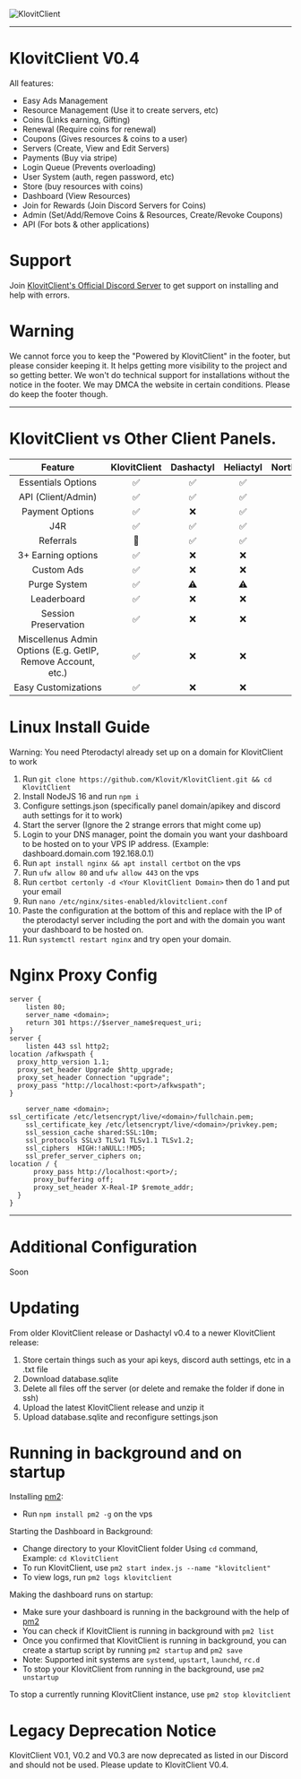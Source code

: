 ![KlovitClient](https://zexade.com/KlovitClient%20Logo.png)

<hr>

# KlovitClient V0.4

All features:
- Easy Ads Management
- Resource Management (Use it to create servers, etc)
- Coins (Links earning, Gifting)
- Renewal (Require coins for renewal)
- Coupons (Gives resources & coins to a user)
- Servers (Create, View and Edit Servers)
- Payments (Buy via stripe)
- Login Queue (Prevents overloading)
- User System (auth, regen password, etc)
- Store (buy resources with coins)
- Dashboard (View Resources)
- Join for Rewards (Join Discord Servers for Coins)
- Admin (Set/Add/Remove Coins & Resources, Create/Revoke Coupons)
- API (For bots & other applications)
# Support
Join [KlovitClient's Official Discord Server](https://discord.gg/grrRKuyyyE) to get support on installing and help with errors.
# Warning

We cannot force you to keep the "Powered by KlovitClient" in the footer, but please consider keeping it. It helps getting more visibility to the project and so getting better. We won't do technical support for installations without the notice in the footer. We may DMCA the website in certain conditions.
Please do keep the footer though.

<hr>

# KlovitClient vs Other Client Panels.

| Feature | KlovitClient | Dashactyl | Heliactyl | NorthClient  | HolaClient  | Meteor  |
| :---:   | :---: | :---: | :--: | :--: | :--: | :--: |
| Essentials Options |✅|✅|✅|✅|✅|✅|
| API (Client/Admin) |✅|✅|✅|✅|✅|✅|
| Payment Options |✅|❌|✅|✅|❌|✅|
| J4R |✅|✅|✅|✅|✅|✅|
| Referrals |🔄|✅|✅|✅|✅|✅|
| 3+ Earning options |✅|❌|❌|❌|✅|✅|
| Custom Ads |✅|❌|❌|✅|✅|✅|
| Purge System |✅|⚠️|⚠️|⚠️|✅|✅|
| Leaderboard |✅|❌|❌|❌|❌|✅|
| Session Preservation |✅|❌|❌|❌|✅|✅|
| Miscellenus Admin Options (E.g. GetIP, Remove Account, etc.) |✅|❌|❌|❌|✅|✅|
| Easy Customizations |✅|❌|❌|❌|❌|✅|


# Linux Install Guide

Warning: You need Pterodactyl already set up on a domain for KlovitClient to work
1. Run `git clone https://github.com/Klovit/KlovitClient.git && cd KlovitClient`
2. Install NodeJS 16 and run `npm i`
3. Configure settings.json (specifically panel domain/apikey and discord auth settings for it to work)
4. Start the server (Ignore the 2 strange errors that might come up)
5. Login to your DNS manager, point the domain you want your dashboard to be hosted on to your VPS IP address. (Example: dashboard.domain.com 192.168.0.1)
6. Run `apt install nginx && apt install certbot` on the vps
7. Run `ufw allow 80` and `ufw allow 443` on the vps
8. Run `certbot certonly -d <Your KlovitClient Domain>` then do 1 and put your email
9. Run `nano /etc/nginx/sites-enabled/klovitclient.conf`
10. Paste the configuration at the bottom of this and replace with the IP of the pterodactyl server including the port and with the domain you want your dashboard to be hosted on.
11. Run `systemctl restart nginx` and try open your domain.

# Nginx Proxy Config
```Nginx
server {
    listen 80;
    server_name <domain>;
    return 301 https://$server_name$request_uri;
}
server {
    listen 443 ssl http2;
location /afkwspath {
  proxy_http_version 1.1;
  proxy_set_header Upgrade $http_upgrade;
  proxy_set_header Connection "upgrade";
  proxy_pass "http://localhost:<port>/afkwspath";
}
    
    server_name <domain>;
ssl_certificate /etc/letsencrypt/live/<domain>/fullchain.pem;
    ssl_certificate_key /etc/letsencrypt/live/<domain>/privkey.pem;
    ssl_session_cache shared:SSL:10m;
    ssl_protocols SSLv3 TLSv1 TLSv1.1 TLSv1.2;
    ssl_ciphers  HIGH:!aNULL:!MD5;
    ssl_prefer_server_ciphers on;
location / {
      proxy_pass http://localhost:<port>/;
      proxy_buffering off;
      proxy_set_header X-Real-IP $remote_addr;
  }
}
```

<hr>

# Additional Configuration

Soon

# Updating 

From older KlovitClient release or Dashactyl v0.4 to a newer KlovitClient release:
1. Store certain things such as your api keys, discord auth settings, etc in a .txt file
2. Download database.sqlite 
3. Delete all files off the server (or delete and remake the folder if done in ssh)
4. Upload the latest KlovitClient release and unzip it
5. Upload database.sqlite and reconfigure settings.json

# Running in background and on startup
Installing [pm2](https://github.com/Unitech/pm2):
- Run `npm install pm2 -g` on the vps

Starting the Dashboard in Background:
- Change directory to your KlovitClient folder Using `cd` command, Example: `cd KlovitClient` 
- To run KlovitClient, use `pm2 start index.js --name "klovitclient"`
- To view logs, run `pm2 logs klovitclient`

Making the dashboard runs on startup:
- Make sure your dashboard is running in the background with the help of [pm2](https://github.com/Unitech/pm2)
- You can check if KlovitClient is running in background with `pm2 list`
- Once you confirmed that KlovitClient is running in background, you can create a startup script by running `pm2 startup` and `pm2 save`
- Note: Supported init systems are `systemd`, `upstart`, `launchd`, `rc.d`
- To stop your KlovitClient from running in the background, use `pm2 unstartup`

To stop a currently running KlovitClient instance, use `pm2 stop klovitclient`

# Legacy Deprecation Notice

KlovitClient V0.1, V0.2 and V0.3 are now deprecated as listed in our Discord and should not be used.
Please update to KlovitClient V0.4.
